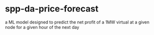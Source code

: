 # spp-da-price-forecast
a ML model designed to predict the net profit of a 1MW virtual at a given node for a given hour of the next day
